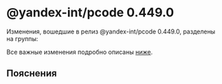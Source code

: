 # @yandex-int/pcode 0.449.0

<!-- ЧЕЛОВЕЧЕСКОЕ ВСТУПЛЕНИЕ -->

Изменения, вошедшие в релиз @yandex-int/pcode 0.449.0, разделены на группы:

Все важные изменения подробно описаны [ниже](#Пояснения).

## Пояснения

